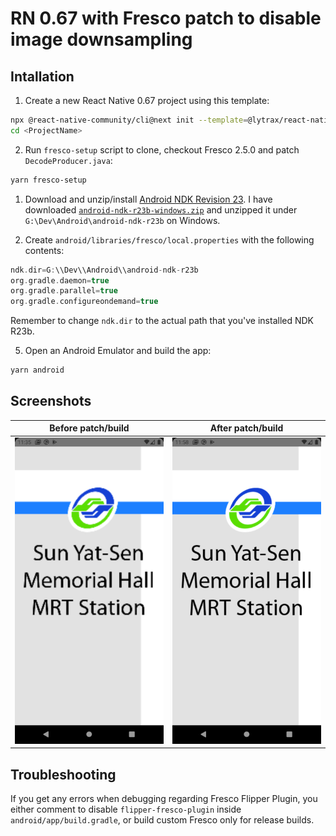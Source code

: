 # RN 0.67 with Fresco patch to disable image downsampling

## Intallation

1. Create a new React Native 0.67 project using this template:

```bash
npx @react-native-community/cli@next init --template=@lytrax/react-native-fresco <ProjectName>
cd <ProjectName>
```

2. Run `fresco-setup` script to clone, checkout Fresco 2.5.0 and patch `DecodeProducer.java`:

```bash
yarn fresco-setup
```

1. Download and unzip/install [Android NDK Revision 23](https://developer.android.com/ndk/downloads). I have downloaded [`android-ndk-r23b-windows.zip`](https://dl.google.com/android/repository/android-ndk-r23b-windows.zip) and unzipped it under `G:\Dev\Android\android-ndk-r23b` on Windows.

2. Create `android/libraries/fresco/local.properties` with the following contents:

```gradle
ndk.dir=G:\\Dev\\Android\\android-ndk-r23b
org.gradle.daemon=true
org.gradle.parallel=true
org.gradle.configureondemand=true
```

Remember to change `ndk.dir` to the actual path that you've installed NDK R23b.

5. Open an Android Emulator and build the app:

```bash
yarn android
```

## Screenshots

| Before patch/build | After patch/build |
|------------------------------------|-------|
|![Before Fresco patch](https://raw.githubusercontent.com/clytras/react-native-fresco/master/doc/RNFrescoBuild_before_patch.png)|![After Fresco patch](https://raw.githubusercontent.com/clytras/react-native-fresco/master/doc/RNFrescoBuild_after_patch.png)|

## Troubleshooting

If you get any errors when debugging regarding Fresco Flipper Plugin, you either comment to disable `flipper-fresco-plugin` inside `android/app/build.gradle`, or build custom Fresco only for release builds.
